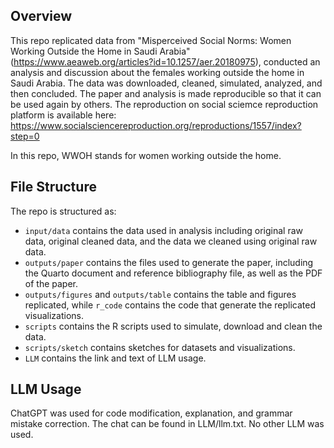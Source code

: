 ## Overview
This repo replicated data from "Misperceived Social Norms:
Women Working Outside the Home in Saudi Arabia" (https://www.aeaweb.org/articles?id=10.1257/aer.20180975), conducted an analysis and discussion about the females working outside the home in Saudi Arabia. The data was downloaded, cleaned, simulated, analyzed, and then concluded. The paper and analysis is made reproducible so that it can be used again by others.
The reproduction on social sciemce reproduction platform is available here: https://www.socialsciencereproduction.org/reproductions/1557/index?step=0

In this repo, WWOH stands for women working outside the home.

## File Structure
The repo is structured as:
-   `input/data` contains the data used in analysis including original raw data, original cleaned data, and the data we cleaned using original raw data.
-   `outputs/paper` contains the files used to generate the paper, including the Quarto document and reference bibliography file, as well as the PDF of the paper. 
-   `outputs/figures` and `outputs/table` contains the table and figures replicated, while `r_code` contains the code that generate the replicated visualizations.
-   `scripts` contains the R scripts used to simulate, download and clean the data.
-   `scripts/sketch` contains sketches for datasets and visualizations.
-   `LLM` contains the link and text of LLM usage.

## LLM Usage
ChatGPT was used for code modification, explanation, and grammar mistake correction. The chat can be found in LLM/llm.txt. No other LLM was used.